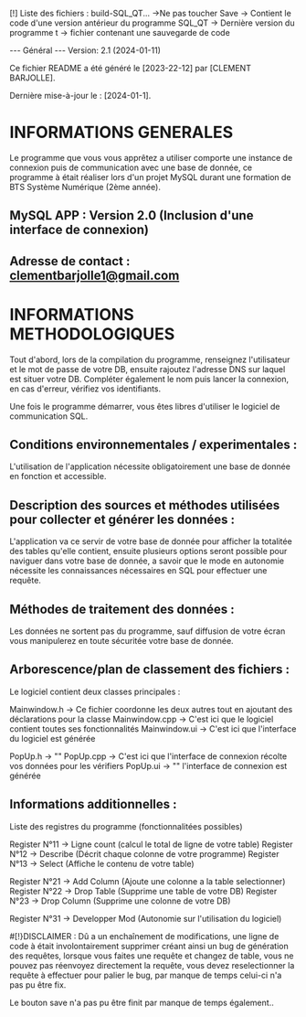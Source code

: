 [!] Liste des fichiers : 
build-SQL_QT... ->Ne pas toucher
Save -> Contient le code d'une version antérieur du programme
SQL_QT -> Dernière version du programme
t -> fichier contenant une sauvegarde de code

--- Général --- Version: 2.1 (2024-01-11) 

Ce fichier README a été généré le [2023-22-12] par [CLEMENT BARJOLLE].

Dernière mise-à-jour le : [2024-01-1].

# INFORMATIONS GENERALES
Le programme que vous vous apprêtez a utiliser comporte une instance de connexion puis de communication avec une base de donnée,
ce programme à était réaliser lors d'un projet MySQL durant une formation de BTS Système Numérique (2ème année).

## MySQL APP : Version 2.0 (Inclusion d'une interface de connexion)
 
## Adresse de contact : clementbarjolle1@gmail.com
 


# INFORMATIONS METHODOLOGIQUES
Tout d'abord, lors de la compilation du programme, renseignez l'utilisateur et le mot de passe de votre DB, ensuite rajoutez l'adresse DNS sur laquel est situer votre DB.
Compléter également le nom puis lancer la connexion, en cas d'erreur, vérifiez vos identifiants.

Une fois le programme démarrer, vous êtes libres d'utiliser le logiciel de communication SQL.



## Conditions environnementales / experimentales : 
L'utilisation de l'application nécessite obligatoirement une base de donnée en fonction et accessible.



## Description des sources et méthodes utilisées pour collecter et générer les données :
L'application va ce servir de votre base de donnée pour afficher la totalitée des tables qu'elle contient, ensuite plusieurs options seront possible pour naviguer dans
votre base de donnée, a savoir que le mode en autonomie nécessite les connaissances nécessaires en SQL pour effectuer une requête.



## Méthodes de traitement des données :
Les données ne sortent pas du programme, sauf diffusion de votre écran vous manipulerez en toute sécuritée votre base de donnée.



## Arborescence/plan de classement des fichiers :
Le logiciel contient deux classes principales : 

Mainwindow.h -> Ce fichier coordonne les deux autres tout en ajoutant des déclarations pour la classe
Mainwindow.cpp -> C'est ici que le logiciel contient toutes ses fonctionnalités
Mainwindow.ui -> C'est ici que l'interface du logiciel est générée

PopUp.h -> ""
PopUp.cpp -> C'est ici que l'interface de connexion récolte vos données pour les vérifiers
PopUp.ui -> "" l'interface de connexion est générée



## Informations additionnelles : 
Liste des registres du programme (fonctionnalitées possibles)

Register N°11 -> Ligne count			 (calcul le total de ligne de votre table)
Register N°12 -> Describe			 (Décrit chaque colonne de votre programme)
Register N°13 -> Select			 (Affiche le contenu de votre table)

Register N°21 -> Add Column			 (Ajoute une colonne a la table selectionner)
Register N°22 -> Drop Table			 (Supprime une table de votre DB)
Register N°23 -> Drop Column			 (Supprime une colonne de votre DB)

Register N°31 -> Developper Mod			 (Autonomie sur l'utilisation du logiciel)



#[!}DISCLAIMER : 
Dû a un enchaînement de modifications, une ligne de code à était involontairement supprimer créant ainsi un bug de génération des requêtes, lorsque vous 
faites une requête et changez de table, vous ne pouvez pas réenvoyez directement la requête, vous devez reselectionner la requête à effectuer pour palier le bug,
par manque de temps celui-ci n'a pas pu être fix.

Le bouton save n'a pas pu être finit par manque de temps également..
